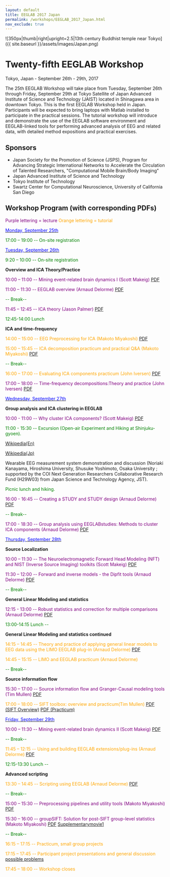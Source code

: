 ```yaml
---
layout: default
title: EEGLAB 2017 Japan
permalink: /workshops/EEGLAB_2017_Japan.html
nav_exclude: true
---
```


![350px\|thumb\|right\|upright=2.5\|13th century Buddhist temple near
Tokyo]({{ site.baseurl }}/assets/images/Japan.png)

Twenty-fifth EEGLAB Workshop
============================

Tokyo, Japan - September 26th - 29th, 2017

The 25th EEGLAB Workshop will take place from Tuesday, September 26th
through Friday, September 29th at Tokyo Satellite of Japan Advanced
Institute of Science and Technology (JAIST) located in Shinagawa area in
downtown Tokyo. This is the first EEGLAB Workshop held in Japan.
Participants will be expected to bring laptops with Matlab installed to
participate in the practical sessions. The tutorial workshop will
introduce and demonstrate the use of the EEGLAB software environment and
EEGLAB-linked tools for performing advanced analysis of EEG and related
data, with detailed method expositions and practical exercises.


Sponsors
--------

-   Japan Society for the Promotion of Science (JSPS), Program for
    Advancing Strategic International Networks to Accelerate the
    Circulation of Talented Researchers, "Computational Mobile
    Brain/Body Imaging"
-   Japan Advanced Institute of Science and Technology
-   Tokyo Institute of Technology
-   Swartz Center for Computational Neuroscience, University of
    California San Diego


Workshop Program (with corresponding PDFs)
------------------------------------------

<span style="color: purple">Purple lettering = lecture</span>
<span style="color: orange">Orange lettering = tutorial</span>

<u><span style="color: blue">Monday, September 25th</span></u>


<span style="color: green"> 17:00 – 19:00 -- On-site registration</span>

<u><span style="color: blue">Tuesday, September 26th</span></u>


<span style="color: green"> 9:20 – 10:00 -- On-site registration</span>

<!-- -->


**Overview and ICA Theory/Practice**


<font color = purple>10:00 – 11:00 -- Mining event-related brain dynamics I (Scott Makeig)</font> [PDF](https://sccn.ucsd.edu/githubwiki/files/makeig_eeglab_japan_i.pdf)

<span style="color: purple">11:00 – 11:30 -- EEGLAB overview (Arnaud Delorme)</span> [PDF](https://sccn.ucsd.edu/githubwiki/files/eeglab2017_ad_eeglab_overview_japan.pdf)

<span style="color: green">-- Break--</span>

<span style="color: purple">11:45 – 12:45 -- ICA theory (Jason Palmer)</span> [PDF](https://sccn.ucsd.edu/githubwiki/files/eeglab2017_jp_lecture_ica.pdf)

<span style="color: green">12:45-14:00 Lunch</span>

**ICA and time-frequency**

<span style="color: orange">14:00 – 15:00 -- EEG Preprocessing for ICA (Makoto Miyakoshi)</span> [PDF](https://sccn.ucsd.edu/githubwiki/files/preicaprocessing.pdf)

<span style="color: orange">15:00 – 15:45 -- ICA decomposition practicum and practical Q&A (Makoto Miyakoshi)</span> [PDF](https://sccn.ucsd.edu/githubwiki/files/icadecompositionpracticum.pdf)

<span style="color: green">-- Break--</span>

<span style="color: orange">16:00 – 17:00 -- Evaluating ICA components practicum (John Iversen)</span> [PDF](https://sccn.ucsd.edu/githubwiki/files/eeglab2017_tokyo_jri_evaluateics.pdf)

<span style="color: purple">17:00 – 18:00 -- Time-frequency decompositions:Theory and practice (John Iversen)</span> [PDF](https://sccn.ucsd.edu/githubwiki/files/eeglab2017_tokyo_jri_timefrequencytheorypractice.pdf)

<u><span style="color: blue">Wednesday, September 27th</span></u>


**Group analysis and ICA clustering in EEGLAB**


<span style="color: purple">10:00 - 11:00 -- Why cluster ICA components? (Scott Makeig)</span> [PDF](https://sccn.ucsd.edu/githubwiki/files/makeig_eeglab_clustering_tokyo17.pdf)

<span style="color: green">11:00 - 15:30 -- Excursion (Open-air Experiment and Hiking at Shinjuku-gyoen). </span>


[Wikipedia(En)](https://en.wikipedia.org/wiki/Shinjuku_Gyoen)

[Wikipedia(Jp)](https://ja.wikipedia.org/wiki/%E6%96%B0%E5%AE%BF%E5%BE%A1%E8%8B%91)



Wearable EEG measurement system demonstration and discussion (Noriaki Kanayama, Hiroshima University, Shusuke Yoshimoto, Osaka University ; supported by the
 COI Next Generation Researchers Collaborative Research Fund (H29W03) from Japan Science and Technology Agency, JST). 

<span style="color: green">Picnic lunch and hiking.</span>

<!-- -->



<span style="color: purple">16:00 - 16:45 -- Creating a STUDY and STUDY design (Arnaud Delorme)</span> [PDF](https://sccn.ucsd.edu/githubwiki/files/eeglab2017_ad_study_design_japan2.pdf)

<span style="color: green">-- Break--</span>

<span style="color: purple">17:00 - 18:30 -- Group analysis using EEGLABstudies: Methods to cluster ICA components (Arnaud Delorme)</span> [PDF](https://sccn.ucsd.edu/githubwiki/files/eeglab2017_ad_study_clustering_japan2.pdf)


<u><span style="color: blue">Thursday, September 28th</span></u>

**Source Localization**

<span style="color: purple">10:00 – 11:30 -- The Neuroelectromagnetic Forward Head Modeling (NFT) and NIST (Inverse Source Imaging) toolkits (Scott Makeig)</span> [PDF](https://sccn.ucsd.edu/githubwiki/files/makeig_eeglab_forwardinverse_compressed.pdf)

<span style="color: purple">11:30 – 12:00 -- Forward and inverse models - the Dipfit tools (Arnaud Delorme)</span> [PDF](https://sccn.ucsd.edu/githubwiki/files/eeglab2017_ad_dipfit_japan.pdf)

<span style="color: green">-- Break--</span>

**General Linear Modeling and statistics**

<span style="color: purple">12:15 - 13:00 -- Robust statistics and correction for multiple comparisons (Arnaud Delorme)</span> [PDF](https://sccn.ucsd.edu/githubwiki/files/eeglab2017_statistics_japan2.pdf)

<span style="color: green">13:00-14:15 Lunch --</span>

**General Linear Modeling and statistics continued**

<span style="color: orange">14:15 – 14:45 -- Theory and practice of applying general linear models to EEG data using the LIMO EEGLAB plug-in (Arnaud Delorme)</span> [PDF](https://sccn.ucsd.edu/githubwiki/files/limo_japan_2017.pdf)

<span style="color: orange">14:45 – 15:15 -- LIMO and EEGLAB practicum (Arnaud Delorme)</span>

<span style="color: green">-- Break--</span>

**Source information flow**

<span style="color: purple">15:30 – 17:00 -- Source information flow and Granger-Causal modeling tools (Tim Mullen)</span> [PDF](https://sccn.ucsd.edu/githubwiki/files/eeglab_2017_japan_sift_lecture.pdf)

<span style="color: orange">17:00 – 18:00 -- SIFT toolbox: overview and practicum(Tim Mullen)</span> [PDF (SIFT Overview)](https://sccn.ucsd.edu/githubwiki/files/eeglab_2017_japan_sift_intro_blitz.pdf)
[PDF (Practicum)](https://sccn.ucsd.edu/githubwiki/files/eeglab_2017_japan_sift_practicum.pdf)

<u><span style="color: blue">Friday, September 29th</span></u>

<span style="color: purple">10:00 – 11:30 -- Mining event-related brain dynamics II (Scott Makeig)</span> [PDF](https://sccn.ucsd.edu/githubwiki/files/makeig_eeglab_ii_tokyo17_compressed.pdf)

<span style="color: green">-- Break--</span>

<span style="color: orange">11:45 – 12:15 -- Using and building EEGLAB extensions/plug-ins (Arnaud Delorme)</span> [PDF](https://sccn.ucsd.edu/githubwiki/files/eeglab2017_ad_eeglab_plugin_japan.pdf)

<span style="color: green">12:15-13:30 Lunch --</span>


**Advanced scripting**

<span style="color: orange">13:30 – 14:45 -- Scripting using EEGLAB (Arnaud Delorme)</span> [PDF](https://sccn.ucsd.edu/githubwiki/files/eeglab2017_ad_eeglab_scripting_japan3.pdf)

<span style="color: green">-- Break--</span>

<span style="color: purple">15:00 – 15:30 -- Preprocessing pipelines and utility tools (Makoto Miyakoshi) </span> [PDF](https://sccn.ucsd.edu/githubwiki/files/preprocessingpipelineandutilitytools.pdf)

<span style="color: purple">15:30 – 16:00 -- groupSIFT: Solution for post-SIFT group-level statistics (Makoto Miyakoshi) </span> [PDF](https://sccn.ucsd.edu/githubwiki/files/groupsift.pdf) [Supplementarymovie1](https://sccn.ucsd.edu/githubwiki/files/groupsift_sagital.zip)

<span style="color: green">-- Break--</span>

<span style="color: orange">16:15 – 17:15 -- Practicum, small group projects</span>

<span style="color: orange">17:15 – 17:45 -- Participant project presentations and general discussion [possible problems](https://sccn.ucsd.edu/githubwiki/files/eeglab_problems.pdf) </span>

<span style="color: orange">17:45 – 18:00 -- Workshop closes</span>
